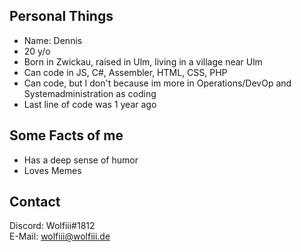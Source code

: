 ## Personal Things

* Name: Dennis
* 20 y/o
* Born in Zwickau, raised in Ulm, living in a village near Ulm
* Can code in JS, C#, Assembler, HTML, CSS, PHP
* Can code, but I don't because im more in Operations/DevOp and Systemadministration as coding
* Last line of code was 1 year ago

## Some Facts of me

* Has a deep sense of humor
* Loves Memes

## Contact
Discord: Wolfiii#1812\
E-Mail: wolfiii@wolfiii.de

